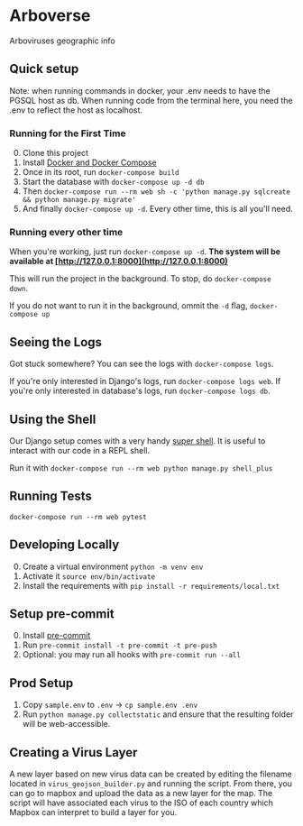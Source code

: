 # Arboverse

Arboviruses geographic info

## Quick setup
Note: when running commands in docker, your .env needs to have the PGSQL host as db. When running code from the terminal here, you need the .env to reflect the host as localhost.

### Running for the First Time

0. Clone this project
1. Install [Docker and Docker Compose](https://docs.docker.com/compose/install/)
2. Once in its root, run `docker-compose build`
3. Start the database with `docker-compose up -d db`
4. Then `docker-compose run --rm web sh -c 'python manage.py sqlcreate && python manage.py migrate'`
5. And finally `docker-compose up -d`. Every other time, this is all you'll need.

### Running every other time

When you're working, just run `docker-compose up -d`. **The system will be
available at [http://127.0.0.1:8000](http://127.0.0.1:8000)**

This will run the project in the background. To stop,
do `docker-compose down`.

If you do not want to run it in the background,
ommit the `-d` flag, `docker-compose up`

## Seeing the Logs

Got stuck somewhere? You can see the logs with `docker-compose logs`.

If you're only interested in Django's logs, run `docker-compose logs web`.
If you're only interested in database's logs, run `docker-compose logs db`.

## Using the Shell

Our Django  setup comes with a very handy [super shell](https://django-extensions.readthedocs.io/en/latest/shell_plus.html). It is useful to interact with our code in a REPL
shell.

Run it with `docker-compose run --rm web python manage.py shell_plus`

## Running Tests

`docker-compose run --rm web pytest`

## Developing Locally

0. Create a virtual environment `python -m venv env`
1. Activate it `source env/bin/activate`
2. Install the requirements with `pip install -r requirements/local.txt`

## Setup pre-commit

0. Install [pre-commit](https://pre-commit.com/)
1. Run `pre-commit install -t pre-commit -t pre-push`
2. Optional: you may run all hooks with `pre-commit run --all`


## Prod Setup

1. Copy `sample.env` to `.env` -> `cp sample.env .env`
2. Run `python manage.py collectstatic` and ensure that the resulting folder will be web-accessible.


## Creating a Virus Layer
A new layer based on new virus data can be created by editing the filename located in `virus_geojson_builder.py` and running the script.
From there, you can go to mapbox and upload the data as a new layer for the map. The script will have associated each virus to the ISO of 
each country which Mapbox can interpret to build a layer for you.
